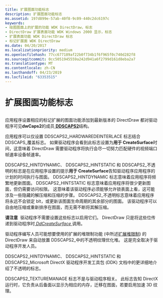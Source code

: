 ```yaml
---
title: 扩展图面功能标志
description: 扩展图面功能标志
ms.assetid: 197d899e-57ab-40f8-9c09-440c2dc6197c
keywords:
- 绘图图面上的扩展的功能 WDK DirectDraw，标志
- DirectDraw 扩展表面功能 WDK Windows 2000 显示，标志
- 扩展表面功能 WDK DirectDraw 标志
- 标记扩展面 WDK DirectDraw
ms.date: 04/20/2017
ms.localizationpriority: medium
ms.openlocfilehash: 77cc677189af22b0f734b1f6f965f0c740d282f8
ms.sourcegitcommit: 0cc5051945559a242d941a6f2799d161d8eba2a7
ms.translationtype: MT
ms.contentlocale: zh-CN
ms.lasthandoff: 04/23/2019
ms.locfileid: "63353515"
---
```

# <a name="extended-surface-capability-flags"></a>扩展图面功能标志


## <span id="ddk_extended_surface_capability_flags_gg"></span><span id="DDK_EXTENDED_SURFACE_CAPABILITY_FLAGS_GG"></span>


应用程序设置相应的标记扩展的图面功能添加到最新版本的 DirectDraw 都对驱动程序可见**dwCaps2**的成员[ **DDSCAPS2**](https://msdn.microsoft.com/library/windows/hardware/ff550292)结构。

应用程序可以仅设置 DDSCAPS2\_HARDWAREDEINTERLACE 标志结合 DDSCAPS\_覆盖标志。 如果驱动程序会看到此标志设置为**用于 CreateSurface**时间，这意味着 DirectDraw 需要驱动程序将执行会尽一切努力匹配硬件的视频端口帧速率设备帧速率。

DDSCAPS2\_HINTDYNAMIC、 DDSCAPS2\_HINTSTATIC 和 DDSCAPS2\_不透明的标志是在应用程序设置的提示**用于 CreateSurface**告知驱动程序应用程序的计划的时间执行与图面。 DDSCAPS2\_HINTDYNAMIC 标志意味着应用程序将频繁地更新图面。 DDSCAPS2\_HINTSTATIC 标志意味着应用程序将很少更新图面，但仍需要访问权限。 这意味着该驱动程序必须能够允许锁表面上看，这可能涉及一些隐藏的解压缩和压缩的步骤。 DDSCAPS2\_不透明标志意味着应用程序将永远不会锁定 blt，或更新该图面生命周期的其余部分的图面。 该驱动程序可以自由地压缩或重新排序在图面，而无需不断将其解压缩。

**请注意**  驱动程序不需要设置这些标志以启用它们。 DirectDraw 只是将这些位传递到驱动程序时[ *DdCreateSurface* ](https://msdn.microsoft.com/library/windows/hardware/ff549263)调用。

 

驱动程序编写人员可能想要使用的扩展的堆限制功能 (中所述[扩展堆限制](extended-heap-restrictions.md)) 的 DirectDraw 来自动放置 DDSCAPS2\_中的不透明纹理优化堆。 这是完全取决于驱动程序开发人员。

DDSCAPS2\_HINTDYNAMIC、 DDSCAPS2\_HINTSTATIC 和 DDSCAPS2\_Microsoft DirectX 驱动程序开发工具包 (DDK) 文档中的更详细地介绍了不透明的标志。

DDSCAPS2\_TEXTUREMANAGE 标志不是与驱动程序相关。 此标志告知 DirectX 运行时，它负责从后备面以显示为相应的内存，迁移在图面，若要启用加速 3D 纹理。

 

 





